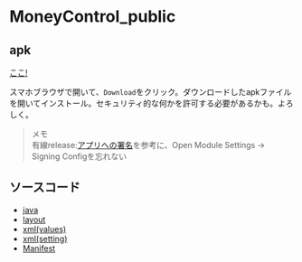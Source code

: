 # MoneyControl_public

## apk

[ここ!](https://github.com/oha-yashi/MoneyControl_public/blob/master/app/release/app-release.apk)

スマホブラウザで開いて、`Download`をクリック。ダウンロードしたapkファイルを開いてインストール。セキュリティ的な何かを許可する必要があるかも。よろしく。

> メモ</br>有線release:[アプリへの署名](https://developer.android.com/studio/publish/app-signing)を参考に、Open Module Settings -> Signing Configを忘れない

## ソースコード

- [java](https://github.com/oha-yashi/MoneyControl_public/tree/master/app/src/main/java/com/example/moneycontrol)
- [layout](https://github.com/oha-yashi/MoneyControl_public/tree/master/app/src/main/res/layout)
- [xml(values)](https://github.com/oha-yashi/MoneyControl_public/tree/master/app/src/main/res/values)
- [xml(setting)](https://github.com/oha-yashi/MoneyControl_public/tree/master/app/src/main/res/xml)
- [Manifest](https://github.com/oha-yashi/MoneyControl_public/blob/master/app/src/main/AndroidManifest.xml)
